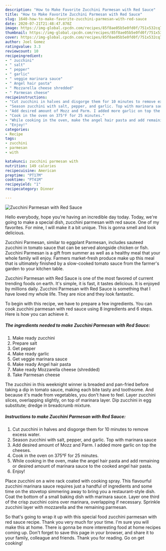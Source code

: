 ```yaml
---
description: "How to Make Favorite Zucchini Parmesan with Red Sauce"
title: "How to Make Favorite Zucchini Parmesan with Red Sauce"
slug: 1640-how-to-make-favorite-zucchini-parmesan-with-red-sauce
date: 2020-07-21T21:48:47.870Z
image: https://img-global.cpcdn.com/recipes/85f8ae05b5e0fd0f/751x532cq70/zucchini-parmesan-with-red-sauce-recipe-main-photo.jpg
thumbnail: https://img-global.cpcdn.com/recipes/85f8ae05b5e0fd0f/751x532cq70/zucchini-parmesan-with-red-sauce-recipe-main-photo.jpg
cover: https://img-global.cpcdn.com/recipes/85f8ae05b5e0fd0f/751x532cq70/zucchini-parmesan-with-red-sauce-recipe-main-photo.jpg
author: Joel Gomez
ratingvalue: 3.3
reviewcount: 10
recipeingredient:
- " zucchini"
- " salt"
- " pepper"
- " garlic"
- " veggie marinara sauce"
- " Angel hair pasta"
- " Mozzarella cheese shredded"
- " Parmesan cheese"
recipeinstructions:
- "Cut zucchini in halves and disgorge them for 10 minutes to remove excess water."
- "Season zucchini with salt, pepper, and garlic. Top with marinara sauce"
- "Add desired amount of Mozz and Parm. I added more garlic on top the cheeses."
- "Cook in the oven on 375°F for 25 minutes."
- "While cooking in the oven, make the angel hair pasta and add remaining or desired amount of marinara sauce to the cooked angel hair pasta."
- "Enjoy!"
categories:
- Recipe
tags:
- zucchini
- parmesan
- with

katakunci: zucchini parmesan with 
nutrition: 149 calories
recipecuisine: American
preptime: "PT17M"
cooktime: "PT41M"
recipeyield: "1"
recipecategory: Dinner

---
```



![Zucchini Parmesan with Red Sauce](https://img-global.cpcdn.com/recipes/85f8ae05b5e0fd0f/751x532cq70/zucchini-parmesan-with-red-sauce-recipe-main-photo.jpg)

Hello everybody, hope you're having an incredible day today. Today, we're going to make a special dish, zucchini parmesan with red sauce. One of my favorites. For mine, I will make it a bit unique. This is gonna smell and look delicious.

Zucchini Parmesan, similar to eggplant Parmesan, includes sauteed zucchini in tomato sauce that can be served alongside chicken or fish. Zucchini Parmesan is a gift from summer as well as a healthy meal that your whole family will enjoy. Farmers market-fresh produce make up this meal that is ultimately finished by a slow-cooked tomato sauce from the farmer&#39;s garden to your kitchen table.

Zucchini Parmesan with Red Sauce is one of the most favored of current trending foods on earth. It's simple, it is fast, it tastes delicious. It is enjoyed by millions daily. Zucchini Parmesan with Red Sauce is something that I have loved my whole life. They are nice and they look fantastic.


To begin with this recipe, we have to prepare a few ingredients. You can cook zucchini parmesan with red sauce using 8 ingredients and 6 steps. Here is how you can achieve it.

<!--inarticleads1-->

##### The ingredients needed to make Zucchini Parmesan with Red Sauce:

1. Make ready  zucchini
1. Prepare  salt
1. Get  pepper
1. Make ready  garlic
1. Get  veggie marinara sauce
1. Make ready  Angel hair pasta
1. Make ready  Mozzarella cheese (shredded)
1. Take  Parmesan cheese


The zucchini in this weeknight winner is breaded and pan-fried before taking a dip in tomato sauce, making each bite tasty and toothsome. And because it&#39;s made from vegetables, you don&#39;t have to feel. Layer zucchini slices, overlapping slightly, on top of marinara layer. Dip zucchini in egg substitute; dredge in breadcrumb mixture. 

<!--inarticleads2-->

##### Instructions to make Zucchini Parmesan with Red Sauce:

1. Cut zucchini in halves and disgorge them for 10 minutes to remove excess water.
1. Season zucchini with salt, pepper, and garlic. Top with marinara sauce
1. Add desired amount of Mozz and Parm. I added more garlic on top the cheeses.
1. Cook in the oven on 375°F for 25 minutes.
1. While cooking in the oven, make the angel hair pasta and add remaining or desired amount of marinara sauce to the cooked angel hair pasta.
1. Enjoy!


Place zucchini on a wire rack coated with cooking spray. This flavourful zucchini marinara sauce requires just a handful of ingredients and some time on the stovetop simmering away to bring you a restaurant-style dish. Coat the bottom of a small baking dish with marinara sauce. Layer one third of the crisp zucchini coins over marinara, overlapping if necessary. Sprinkle zucchini layer with mozzarella and the remaining parmesan. 

So that's going to wrap it up with this special food zucchini parmesan with red sauce recipe. Thank you very much for your time. I'm sure you will make this at home. There is gonna be more interesting food at home recipes coming up. Don't forget to save this page in your browser, and share it to your family, colleague and friends. Thank you for reading. Go on get cooking!
